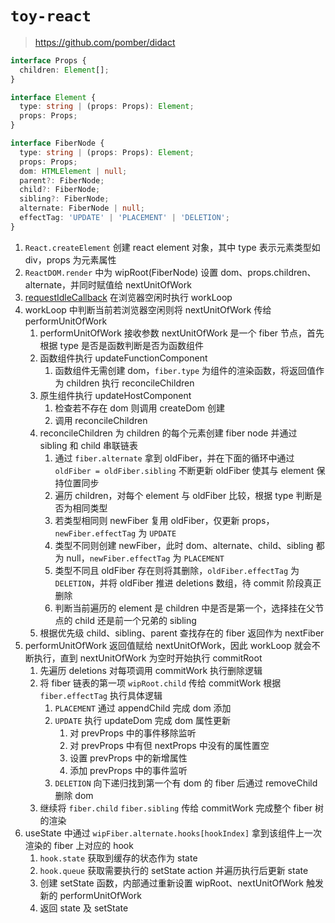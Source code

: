 # `toy-react`

> https://github.com/pomber/didact

```ts
interface Props {
  children: Element[];
}

interface Element {
  type: string | (props: Props): Element;
  props: Props;
}

interface FiberNode {
  type: string | (props: Props): Element;
  props: Props;
  dom: HTMLElement | null;
  parent?: FiberNode;
  child?: FiberNode;
  sibling?: FiberNode;
  alternate: FiberNode | null;
  effectTag: 'UPDATE' | 'PLACEMENT' | 'DELETION';
}
```

1. `React.createElement` 创建 react element 对象，其中 type 表示元素类型如 div，props 为元素属性
2. `ReactDOM.render` 中为 wipRoot(FiberNode) 设置 dom、props.children、alternate，并同时赋值给 nextUnitOfWork
3. [requestIdleCallback](https://developer.mozilla.org/zh-CN/docs/Web/API/Window/requestIdleCallback) 在浏览器空闲时执行 workLoop
4. workLoop 中判断当前若浏览器空闲则将 nextUnitOfWork 传给 performUnitOfWork
    1. performUnitOfWork 接收参数 nextUnitOfWork 是一个 fiber 节点，首先根据 type 是否是函数判断是否为函数组件
    2. 函数组件执行 updateFunctionComponent
        1. 函数组件无需创建 dom，`fiber.type` 为组件的渲染函数，将返回值作为 children 执行 reconcileChildren
    3. 原生组件执行 updateHostComponent
        1. 检查若不存在 dom 则调用 createDom 创建
        2. 调用 reconcileChildren
    4. reconcileChildren 为 children 的每个元素创建 fiber node 并通过 sibling 和 child 串联链表
        1. 通过 `fiber.alternate` 拿到 oldFiber，并在下面的循环中通过 `oldFiber = oldFiber.sibling` 不断更新 oldFiber 使其与 element 保持位置同步
        2. 遍历 children，对每个 element 与 oldFiber 比较，根据 type 判断是否为相同类型
        3. 若类型相同则 newFiber 复用 oldFiber，仅更新 props，`newFiber.effectTag` 为 `UPDATE`
        4. 类型不同则创建 newFiber，此时 dom、alternate、child、sibling 都为 null，`newFiber.effectTag` 为 `PLACEMENT`
        5. 类型不同且 oldFiber 存在则将其删除，`oldFiber.effectTag` 为 `DELETION`，并将 oldFiber 推进 deletions 数组，待 commit 阶段真正删除
        6. 判断当前遍历的 element 是 children 中是否是第一个，选择挂在父节点的 child 还是前一个兄弟的 sibling
    5. 根据优先级 child、sibling、parent 查找存在的 fiber 返回作为 nextFiber
5. performUnitOfWork 返回值赋给 nextUnitOfWork，因此 workLoop 就会不断执行，直到 nextUnitOfWork 为空时开始执行 commitRoot
    1. 先遍历 deletions 对每项调用 commitWork 执行删除逻辑
    2. 将 fiber 链表的第一项 `wipRoot.child` 传给 commitWork 根据 `fiber.effectTag` 执行具体逻辑
        1. `PLACEMENT` 通过 appendChild 完成 dom 添加
        2. `UPDATE` 执行 updateDom 完成 dom 属性更新
            1. 对 prevProps 中的事件移除监听
            2. 对 prevProps 中有但 nextProps 中没有的属性置空
            3. 设置 prevProps 中的新增属性
            4. 添加 prevProps 中的事件监听
        3. `DELETION` 向下递归找到第一个有 dom 的 fiber 后通过 removeChild 删除 dom
    3. 继续将 `fiber.child` `fiber.sibling` 传给 commitWork 完成整个 fiber 树的渲染
6. useState 中通过 `wipFiber.alternate.hooks[hookIndex]` 拿到该组件上一次渲染的 fiber 上对应的 hook
    1. `hook.state` 获取到缓存的状态作为 state
    2. `hook.queue` 获取需要执行的 setState action 并遍历执行后更新 state
    3. 创建 setState 函数，内部通过重新设置 wipRoot、nextUnitOfWork 触发新的 performUnitOfWork
    4. 返回 state 及 setState
